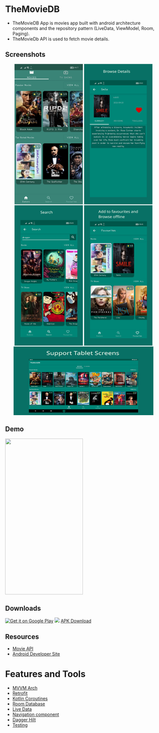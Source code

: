 # TheMovieDB
* TheMovieDB App is movies app built with android architecture components and the repository pattern (LiveData, ViewModel, Room, Paging).<br>
* TheMovieDb API is used to fetch movie details.

## Screenshots
<p align="center">
  <img src="Screenshots/Mob1.png" height="450" width="220">
  <img src="Screenshots/Mob2.png" height="450" width="220">
  <img src="Screenshots/Mob6.png" height="450" width="220">
  <img src="Screenshots/Mob7.png" height="450" width="220">
  <img src="Screenshots/Mob8.png" height="220" width="450">
</p>

## Demo
<p>
  <img src="Screenshots/Vid.gif" height="500" width="250">
</p>

## Downloads
[<img alt="Get it on Google Play" height="80" src="https://play.google.com/intl/en_us/badges/images/generic/en_badge_web_generic.png">](https://play.google.com/store/apps/details?id=com.mahmoudhamdyae.themoviedb)
[<img src="Huawei.png" height="80">](https://appgallery.huawei.com/#/app/C107361511)
[APK Download](https://drive.google.com/file/d/143OlLxI__qXpPiZsB145LXdyg8eGNRNf/view?usp=sharing)

## Resources

  - [Movie API](https://www.themoviedb.org/documentation/api)
  - [Android Developer Site](https://developer.android.com)

# Features and Tools

* [MVVM Arch](https://www.toptal.com/android/android-apps-mvvm-with-clean-architecture)
* [Retrofit](https://www.youtube.com/watch?v=t6Sql3WMAnk)
* [Kotlin Coroutines](https://kotlinlang.org/docs/coroutines-overview.html)
* [Room Database](https://developer.android.com/codelabs/android-room-with-a-view-kotlin#0)
* [Live Data](https://developer.android.com/reference/androidx/lifecycle/LiveData)
* [Navigation component](https://developer.android.com/guide/navigation/navigation-getting-started)
* [Dagger Hilt](https://developer.android.com/training/dependency-injection/hilt-android)
* [Testing](https://developer.android.com/codelabs/advanced-android-kotlin-training-testing-basics#0)
